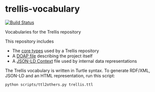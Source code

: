# trellis-vocabulary

[![Build Status](https://travis-ci.com/trellis-ldp/trellis-vocabulary.svg?branch=main)](https://travis-ci.com/trellis-ldp/trellis-vocabulary)

Vocabularies for the Trellis repository

This repository includes
  * The [core types](trellis.ttl) used by a Trellis repository
  * A [DOAP file](doap.ttl) describing the project itself
  * A [JSON-LD Context](trellisresource.jsonld) file used by internal data representations

The Trellis vocabulary is written in Turtle syntax. To generate RDF/XML, JSON-LD and an HTML
representation, run this script:

    python scripts/ttl2others.py trellis.ttl

